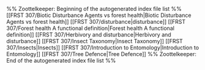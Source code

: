 %% Zoottelkeeper: Beginning of the autogenerated index file list  %%
 [[FRST 307/Biotic Disturbance Agents vs forest health|Biotic Disturbance Agents vs forest health]]
 [[FRST 307/disturbance|disturbance]]
 [[FRST 307/Forest health A functional definition|Forest health A functional definition]]
 [[FRST 307/Herbivory and disturbance|Herbivory and disturbance]]
 [[FRST 307/Insect Taxonomy|Insect Taxonomy]]
 [[FRST 307/Insects|Insects]]
 [[FRST 307/Introduction to Entomology|Introduction to Entomology]]
 [[FRST 307/Tree Defence|Tree Defence]]
%% Zoottelkeeper: End of the autogenerated index file list  %%
